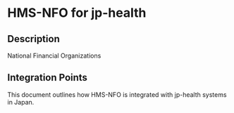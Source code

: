 # HMS-NFO for jp-health

## Description

National Financial Organizations

## Integration Points

This document outlines how HMS-NFO is integrated with jp-health systems in Japan.
